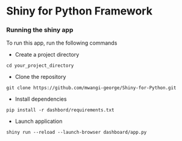 # Shiny for Python Framework

### Running the shiny app

To run this app, run the following commands 

* Create a project directory 

```
cd your_project_directory
```

* Clone the repository

```
git clone https://github.com/mwangi-george/Shiny-for-Python.git
```

* Install dependencies 

```
pip install -r dashbord/requirements.txt
```

* Launch application 

```
shiny run --reload --launch-browser dashboard/app.py
```